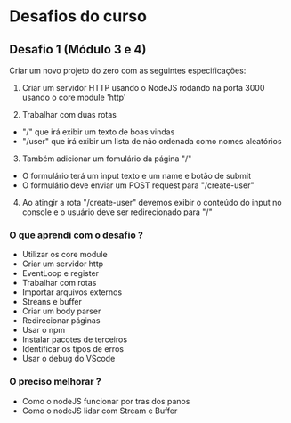 # Desafios do curso

## Desafio 1 (Módulo 3 e 4)

Criar um novo projeto do zero com as seguintes especificações:

1) Criar um servidor HTTP usando o NodeJS rodando na porta 3000 usando o core module 'http'

2) Trabalhar com duas rotas

*  "/" que irá exibir um texto de boas vindas
*  "/user" que irá exibir um lista de não ordenada como nomes aleatórios

3) Também adicionar um fomulário da página "/"
* O formulário terá um input texto e um name e botão de submit
* O formulário deve enviar um POST request para "/create-user"

4) Ao atingir a rota "/create-user" devemos exibir o conteúdo do input no console e o usuário deve ser redirecionado para "/"

### O que aprendi com o desafio ? 

* Utilizar os core module
* Criar um servidor http
* EventLoop e register
* Trabalhar com rotas
* Importar arquivos externos
* Streans e buffer
* Criar um body parser
* Redirecionar páginas
* Usar o npm
* Instalar pacotes de terceiros
* Identificar os tipos de erros
* Usar o debug do VScode

### O preciso melhorar ?   
* Como o nodeJS funcionar por tras dos panos 
* Como o nodeJS lidar com Stream e Buffer

  
